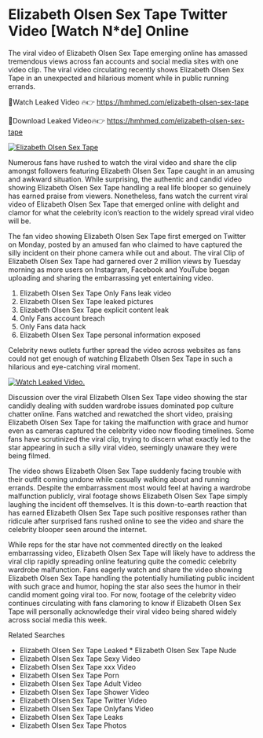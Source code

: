 ﻿# Elizabeth Olsen Sex Tape Twitter Video [Watch N*de] Online

The viral video of ﻿Elizabeth Olsen Sex Tape emerging online has amassed tremendous views across fan accounts and social media sites with one video clip. The viral video circulating recently shows ﻿Elizabeth Olsen Sex Tape in an unexpected and hilarious moment while in public running errands. 

🔴Watch Leaked Video 🔥👉  https://hmhmed.com/elizabeth-olsen-sex-tape 

🔴Download Leaked Video🔥👉  https://hmhmed.com/elizabeth-olsen-sex-tape 

[![Elizabeth Olsen Sex Tape](https://i.imgur.com/dJHk4Zq.gif)](https://hmhmed.com/elizabeth-olsen-sex-tape)

Numerous fans have rushed to watch the viral video and share the clip amongst followers featuring ﻿Elizabeth Olsen Sex Tape caught in an amusing and awkward situation. While surprising, the authentic and candid video showing ﻿Elizabeth Olsen Sex Tape handling a real life blooper so genuinely has earned praise from viewers. Nonetheless, fans watch the current viral video of ﻿Elizabeth Olsen Sex Tape that emerged online with delight and clamor for what the celebrity icon’s reaction to the widely spread viral video will be.

The fan video showing ﻿Elizabeth Olsen Sex Tape first emerged on Twitter on Monday, posted by an amused fan who claimed to have captured the silly incident on their phone camera while out and about. The viral Clip of ﻿Elizabeth Olsen Sex Tape had garnered over 2 million views by Tuesday morning as more users on Instagram, Facebook and YouTube began uploading and sharing the embarrassing yet entertaining video. 

1. ﻿Elizabeth Olsen Sex Tape Only Fans leak video
2. ﻿Elizabeth Olsen Sex Tape leaked pictures
3. ﻿Elizabeth Olsen Sex Tape explicit content leak
4. Only Fans account breach
5. Only Fans data hack
6. ﻿Elizabeth Olsen Sex Tape personal information exposed

Celebrity news outlets further spread the video across websites as fans could not get enough of watching ﻿Elizabeth Olsen Sex Tape in such a hilarious and eye-catching viral moment. 

[![Watch Leaked Video.](https://miro.medium.com/v2/resize:fit:828/format:webp/1*cilzJN44JGOrTw9NJCrNHA.gif "Watch Leaked Video")](https://hmhmed.com/elizabeth-olsen-sex-tape)

Discussion over the viral ﻿Elizabeth Olsen Sex Tape video showing the star candidly dealing with sudden wardrobe issues dominated pop culture chatter online. Fans watched and rewatched the short video, praising ﻿Elizabeth Olsen Sex Tape for taking the malfunction with grace and humor even as cameras captured the celebrity video now flooding timelines. Some fans have scrutinized the viral clip, trying to discern what exactly led to the star appearing in such a silly viral video, seemingly unaware they were being filmed.

The video shows ﻿Elizabeth Olsen Sex Tape suddenly facing trouble with their outfit coming undone while casually walking about and running errands. Despite the embarrassment most would feel at having a wardrobe malfunction publicly, viral footage shows ﻿Elizabeth Olsen Sex Tape simply laughing the incident off themselves. It is this down-to-earth reaction that has earned ﻿Elizabeth Olsen Sex Tape such positive responses rather than ridicule after surprised fans rushed online to see the video and share the celebrity blooper seen around the internet.  

While reps for the star have not commented directly on the leaked embarrassing video, ﻿Elizabeth Olsen Sex Tape will likely have to address the viral clip rapidly spreading online featuring quite the comedic celebrity wardrobe malfunction. Fans eagerly watch and share the video showing ﻿Elizabeth Olsen Sex Tape handling the potentially humiliating public incident with such grace and humor, hoping the star also sees the humor in their candid moment going viral too. For now, footage of the celebrity video continues circulating with fans clamoring to know if ﻿Elizabeth Olsen Sex Tape will personally acknowledge their viral video being shared widely across social media this week.

Related Searches
* ﻿Elizabeth Olsen Sex Tape Leaked
﻿* Elizabeth Olsen Sex Tape Nude
* ﻿Elizabeth Olsen Sex Tape Sexy Video
* ﻿Elizabeth Olsen Sex Tape xxx Video
* ﻿Elizabeth Olsen Sex Tape Porn
* ﻿Elizabeth Olsen Sex Tape Adult Video
* ﻿Elizabeth Olsen Sex Tape Shower Video
* ﻿Elizabeth Olsen Sex Tape Twitter Video
* ﻿Elizabeth Olsen Sex Tape Onlyfans Video
* ﻿Elizabeth Olsen Sex Tape Leaks
* ﻿Elizabeth Olsen Sex Tape Photos